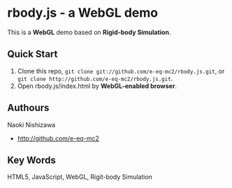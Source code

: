 rbody.js - a WebGL demo
========
This is a **WebGL** demo based on **Rigid-body Simulation**.

Quick Start
--------
1. Clone this repo, `git clone git://github.com/e-eq-mc2/rbody.js.git`, or `git clone http://github.com/e-eq-mc2/rbody.js.git`.
2. Open rbody.js/index.html by **WebGL-enabled browser**.

Authours
--------
Naoki Nishizawa
* <http://github.com/e-eq-mc2>

Key Words
--------
HTML5, JavaScript, WebGL, Rigit-body Simulation
